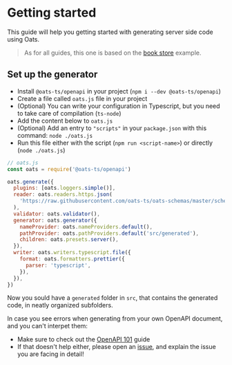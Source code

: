 # Getting started

This guide will help you getting started with generating server side code using Oats.

> As for all guides, this one is based on the [book store](https://github.com/oats-ts/oats-schemas/blob/master/schemas/book-store.json) example.

## Set up the generator

- Install `@oats-ts/openapi` in your project (`npm i --dev @oats-ts/openapi`)
- Create a file called `oats.js` file in your project
- (Optional) You can write your configuration in Typescript, but you need to take care of compilation (`ts-node`)
- Add the content below to `oats.js`
- (Optional) Add an entry to `"scripts"` in your `package.json` with this command: `node ./oats.js`
- Run this file either with the script (`npm run <script-name>`) or directly (`node ./oats.js`)

```javascript
// oats.js
const oats = require('@oats-ts/openapi')

oats.generate({
  plugins: [oats.loggers.simple()],
  reader: oats.readers.https.json(
    'https://raw.githubusercontent.com/oats-ts/oats-schemas/master/schemas/book-store.json',
  ),
  validator: oats.validator(),
  generator: oats.generator({
    nameProvider: oats.nameProviders.default(),
    pathProvider: oats.pathProviders.default('src/generated'),
    children: oats.presets.server(),
  }),
  writer: oats.writers.typescript.file({
    format: oats.formatters.prettier({
      parser: 'typescript',
    }),
  }),
})
```

Now you sould have a `generated` folder in `src`, that contains the generated code, in neatly organized subfolders.

In case you see errors when generating from your own OpenAPI document, and you can't interpet them:

- Make sure to check out the [OpenAPI 101](OpenAPI101) guide
- If that doesn't help either, please open an [issue](https://github.com/oats-ts/oats-ts/issues), and explain the issue you are facing in detail!
